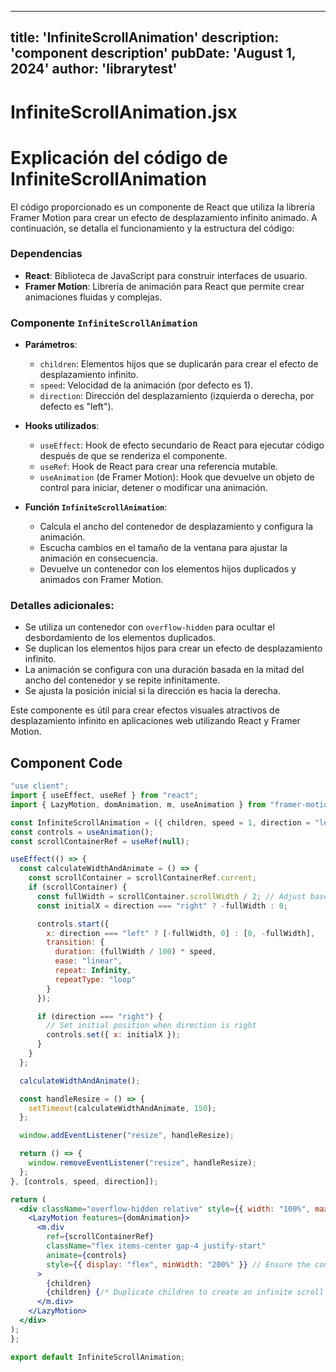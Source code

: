 ---
  title: 'InfiniteScrollAnimation'
  description: 'component description'
  pubDate: 'August 1, 2024'
  author: 'librarytest'
  ---
  
  
  
  # InfiniteScrollAnimation.jsx
  # Explicación del código de InfiniteScrollAnimation

El código proporcionado es un componente de React que utiliza la librería Framer Motion para crear un efecto de desplazamiento infinito animado. A continuación, se detalla el funcionamiento y la estructura del código:

### Dependencias
- **React**: Biblioteca de JavaScript para construir interfaces de usuario.
- **Framer Motion**: Librería de animación para React que permite crear animaciones fluidas y complejas.

### Componente `InfiniteScrollAnimation`
- **Parámetros**:
  - `children`: Elementos hijos que se duplicarán para crear el efecto de desplazamiento infinito.
  - `speed`: Velocidad de la animación (por defecto es 1).
  - `direction`: Dirección del desplazamiento (izquierda o derecha, por defecto es "left").

- **Hooks utilizados**:
  - `useEffect`: Hook de efecto secundario de React para ejecutar código después de que se renderiza el componente.
  - `useRef`: Hook de React para crear una referencia mutable.
  - `useAnimation` (de Framer Motion): Hook que devuelve un objeto de control para iniciar, detener o modificar una animación.

- **Función `InfiniteScrollAnimation`**:
  - Calcula el ancho del contenedor de desplazamiento y configura la animación.
  - Escucha cambios en el tamaño de la ventana para ajustar la animación en consecuencia.
  - Devuelve un contenedor con los elementos hijos duplicados y animados con Framer Motion.

### Detalles adicionales:
- Se utiliza un contenedor con `overflow-hidden` para ocultar el desbordamiento de los elementos duplicados.
- Se duplican los elementos hijos para crear un efecto de desplazamiento infinito.
- La animación se configura con una duración basada en la mitad del ancho del contenedor y se repite infinitamente.
- Se ajusta la posición inicial si la dirección es hacia la derecha.

Este componente es útil para crear efectos visuales atractivos de desplazamiento infinito en aplicaciones web utilizando React y Framer Motion.
  
  ## Component Code
  ```jsx
  "use client";
import { useEffect, useRef } from "react";
import { LazyMotion, domAnimation, m, useAnimation } from "framer-motion";

const InfiniteScrollAnimation = ({ children, speed = 1, direction = "left" }) => {
  const controls = useAnimation();
  const scrollContainerRef = useRef(null);

  useEffect(() => {
    const calculateWidthAndAnimate = () => {
      const scrollContainer = scrollContainerRef.current;
      if (scrollContainer) {
        const fullWidth = scrollContainer.scrollWidth / 2; // Adjust based on content duplication
        const initialX = direction === "right" ? -fullWidth : 0;

        controls.start({
          x: direction === "left" ? [-fullWidth, 0] : [0, -fullWidth],
          transition: {
            duration: (fullWidth / 100) * speed,
            ease: "linear",
            repeat: Infinity,
            repeatType: "loop"
          }
        });

        if (direction === "right") {
          // Set initial position when direction is right
          controls.set({ x: initialX });
        }
      }
    };

    calculateWidthAndAnimate();

    const handleResize = () => {
      setTimeout(calculateWidthAndAnimate, 150);
    };

    window.addEventListener("resize", handleResize);

    return () => {
      window.removeEventListener("resize", handleResize);
    };
  }, [controls, speed, direction]);

  return (
    <div className="overflow-hidden relative" style={{ width: "100%", maxWidth: "100vw" }}>
      <LazyMotion features={domAnimation}>
        <m.div
          ref={scrollContainerRef}
          className="flex items-center gap-4 justify-start"
          animate={controls}
          style={{ display: "flex", minWidth: "200%" }} // Ensure the container is always wider
        >
          {children}
          {children} {/* Duplicate children to create an infinite scroll effect */}
        </m.div>
      </LazyMotion>
    </div>
  );
};

export default InfiniteScrollAnimation;
  ```
  